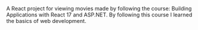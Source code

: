 A React project for viewing movies made by following the course: Building Applications with React 17 and ASP.NET. 
	By following this course I learned the basics of web development.
